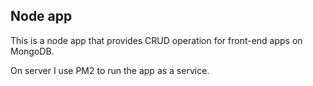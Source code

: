 ## Node app

This is a node app that provides CRUD operation for front-end apps on MongoDB.

On server I use PM2 to run the app as a service.